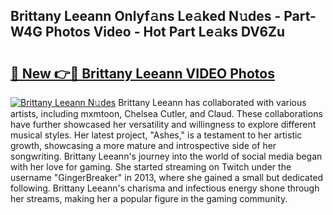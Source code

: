 ## Brittany Leeann Onlyf𝚊ns Le𝚊ked N𝚞des - Part-W4G Photos Video - Hot Part Le𝚊ks DV6Zu

# <h2><a href="http://ab4196.deff.icu/?id=Brittany+Leeann">🔗 New 👉🔴 Brittany Leeann VIDEO Photos</a></h2>

[![Brittany Leeann N𝚞des](https://i.imgur.com/rIISA9y.gif)](http://ab4196.deff.icu/?id=Brittany+Leeann)
Brittany Leeann has collaborated with various artists, including mxmtoon, Chelsea Cutler, and Claud. These collaborations have further showcased her versatility and willingness to explore different musical styles. Her latest project, "Ashes," is a testament to her artistic growth, showcasing a more mature and introspective side of her songwriting. Brittany Leeann's journey into the world of social media began with her love for gaming. She started streaming on Twitch under the username "GingerBreaker" in 2013, where she gained a small but dedicated following. Brittany Leeann's charisma and infectious energy shone through her streams, making her a popular figure in the gaming community.
